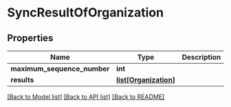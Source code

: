 # SyncResultOfOrganization

## Properties
Name | Type | Description | Notes
------------ | ------------- | ------------- | -------------
**maximum_sequence_number** | **int** |  | 
**results** | [**list[Organization]**](Organization.md) |  | 

[[Back to Model list]](../README.md#documentation-for-models) [[Back to API list]](../README.md#documentation-for-api-endpoints) [[Back to README]](../README.md)

